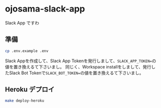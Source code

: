 # ojosama-slack-app

Slack App ですわ

## 準備

```sh
cp .env.example .env
```

Slack Appを作成して、Slack App Tokenを発行しまして、`SLACK_APP_TOKEN=`の値を置き換えるて下さいまし。
同じく、Workspace installをしまして、発行したSlack Bot Tokenで`SLACK_BOT_TOKEN=`の値を置き換えるて下さいまし。

## Heroku デプロイ

```sh
make deploy-heroku
```
